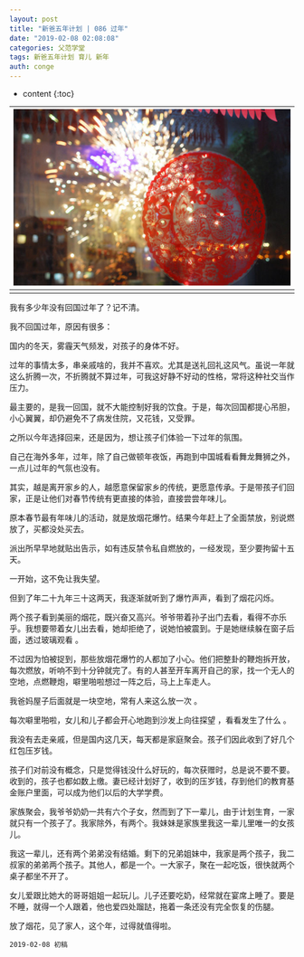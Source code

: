 ```yaml
---
layout: post
title: "新爸五年计划 | 086 过年"
date: "2019-02-08 02:08:08"
categories: 父范学堂
tags: 新爸五年计划 育儿 新年
auth: conge
---
```

* content
{:toc}

|![ ](/assets/images/父范学堂/118382-876798516384996d.png)|
|:----:|
||

我有多少年没有回国过年了？记不清。

我不回国过年，原因有很多：

国内的冬天，雾霾天气频发，对孩子的身体不好。

过年的事情太多，串亲戚啥的，我并不喜欢。尤其是送礼回礼这风气。虽说一年就这么折腾一次，不折腾就不算过年，可我这好静不好动的性格，常将这种社交当作压力。

最主要的，是我一回国，就不大能控制好我的饮食。于是，每次回国都提心吊胆，小心翼翼，却仍避免不了病发住院，又花钱，又受罪。

之所以今年选择回来，还是因为，想让孩子们体验一下过年的氛围。





自己在海外多年，过年，除了自己做顿年夜饭，再跑到中国城看看舞龙舞狮之外，一点儿过年的气氛也没有。

其实，越是离开家乡的人，越愿意保留家乡的传统，更愿意传承。于是带孩子们回家，正是让他们对春节传统有更直接的体验，直接尝尝年味儿。

原本春节最有年味儿的活动，就是放烟花爆竹。结果今年赶上了全面禁放，别说燃放了，买都没处买去。

派出所早早地就贴出告示，如有违反禁令私自燃放的，一经发现，至少要拘留十五天。

一开始，这不免让我失望。

但到了年二十九年三十这两天，我逐渐就听到了爆竹声声，看到了烟花闪烁。

两个孩子看到美丽的烟花，既兴奋又高兴。爷爷带着孙子出门去看，看得不亦乐乎。我想要带着女儿出去看，她却拒绝了，说她怕被震到。于是她继续躲在窗子后面，透过玻璃观看 。

不过因为怕被捉到，那些放烟花爆竹的人都加了小心。他们把整卦的鞭炮拆开放，每次燃放，听响不到十分钟就完了。有的人甚至开车离开自己的家，找一个无人的空地，点燃鞭炮，噼里啪啦想过一阵之后，马上上车走人。

我爸妈屋子后面就是一块空地，常有人来这么放一次 。

每次噼里啪啦，女儿和儿子都会开心地跑到沙发上向往探望 ，看看发生了什么 。

我没有去走亲戚，但是国内这几天，每天都是家庭聚会。孩子们因此收到了好几个红包压岁钱。

孩子们对前没有概念，只是觉得钱没什么好玩的，每次获赠时，总是说不要不要。收到的，孩子也都如数上缴。妻已经计划好了，收到的压岁钱，存到他们的教育基金账户里面，可以成为他们以后的大学学费。

家族聚会，我爷爷奶奶一共有六个子女，然而到了下一辈儿，由于计划生育，一家就只有一个孩子了。我家除外，有两个。我妹妹是家族里我这一辈儿里唯一的女孩儿。

我这一辈儿，还有两个弟弟没有结婚。剩下的兄弟姐妹中，我家是两个孩子，我二叔家的弟弟两个孩子。其他人，都是一个。一大家子，聚在一起吃饭，很快就两个桌子都坐不开了。

女儿爱跟比她大的哥哥姐姐一起玩儿。儿子还要吃奶，经常就在宴席上睡了。要是不睡，就得一个人跟着，他也爱四处蹓跶，拖着一条还没有完全恢复的伤腿。

放了烟花，见了家人，这个年，过得就值得啦。

```
2019-02-08 初稿
```
